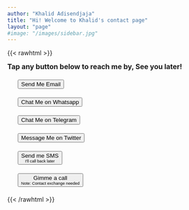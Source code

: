 ```yaml
---
author: "Khalid Adisendjaja"
title: "Hi! Welcome to Khalid's contact page"
layout: "page"
#image: "/images/sidebar.jpg"
---
```

{{< rawhtml >}}
<style>.findme li {margin-bottom:20px;}</style>
   
<div style="margin-bottom:20px;font-size:2rem;line-height:0.6em;">
    <span style="font-size: 0.5em;font-weight: bold;" tabindex="0" aria-label="Tap any button below to reach me by, See you later!">Tap any button below to reach me by, <span style="display:inline-block;">See you later!</span></span>
</div>
<ul class="findme" style="list-style:none;" tabindex="-1" aria-label="List of buttons">
    <li>
        <button class="clickme gmail-clr" href="mailto:contact@khal.web.id" target="_blank" onclick="location.href='mailto:contact@khal.web.id'" aria-label="Send Me Email">
           Send Me Email
        </button>
    </li>
    <li>
        <button class="clickme whatsapp-clr" href="whatsapp://send?phone=+62818228467" target="_blank" onclick="location.href='whatsapp://send?phone=+62818228467'" aria-label="Chat Me on Whatsapp">
            Chat Me on Whatsapp
        </button>
    </li>
    <li>
        <button class="clickme telegram-clr" href="https://t.me/khalidity" target="_blank" onclick="location.href='https://t.me/khalidity'" aria-label="Chat Me on Telegram">
            Chat Me on Telegram
        </button>
    </li>
    <li>
        <button class="clickme twitter-clr" aria-label="Message me on Twitter" href="https://twitter.com/messages/compose?recipient_id=14636911" target="_blank" onclick="location.href='https://twitter.com/messages/compose?recipient_id=14636911'" >
            Message Me on Twitter
        </button>
    </li>
    <li>
        <button class="clickme android-clr" aria-label="Send Me SMS, and I'll call back later" href="sms:+62818228467" target="_blank" onclick="location.href='sms:+62818228467'" >
            Send me SMS<br/>
            <span style="font-size:0.7em">I'll call back later</span>
        </button>
    </li>
    <li>
        <button class="clickme android-clr" aria-label="Gimme a call, note: contact exchange needed" href="tel:+62818228467" target="_blank" onclick="location.href='tel:+62818228467'" >
            Gimme a call<br/>
            <span style="font-size:0.7em">Note: Contact exchange needed</span>
        </button>
    </li>
</ul>
{{< /rawhtml >}}